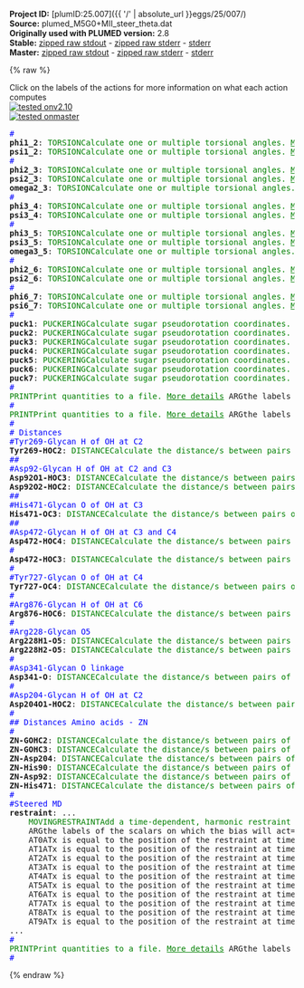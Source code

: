 **Project ID:** [plumID:25.007]({{ '/' | absolute_url }}eggs/25/007/)  
**Source:** plumed_M5G0+MII_steer_theta.dat  
**Originally used with PLUMED version:** 2.8  
**Stable:** [zipped raw stdout](plumed_M5G0+MII_steer_theta.dat.plumed.stdout.txt.zip) - [zipped raw stderr](plumed_M5G0+MII_steer_theta.dat.plumed.stderr.txt.zip) - [stderr](plumed_M5G0+MII_steer_theta.dat.plumed.stderr)  
**Master:** [zipped raw stdout](plumed_M5G0+MII_steer_theta.dat.plumed_master.stdout.txt.zip) - [zipped raw stderr](plumed_M5G0+MII_steer_theta.dat.plumed_master.stderr.txt.zip) - [stderr](plumed_M5G0+MII_steer_theta.dat.plumed_master.stderr)  

{% raw %}
<div class="plumedpreheader">
<div class="headerInfo" id="value_details_data/plumed_M5G0+MII_steer_theta.dat"> Click on the labels of the actions for more information on what each action computes </div>
<div class="containerBadge">
<div class="headerBadge"><a href="plumed_M5G0+MII_steer_theta.dat.plumed.stderr"><img src="https://img.shields.io/badge/v2.10-passing-green.svg" alt="tested onv2.10" /></a></div>
<div class="headerBadge"><a href="plumed_M5G0+MII_steer_theta.dat.plumed_master.stderr"><img src="https://img.shields.io/badge/master-passing-green.svg" alt="tested onmaster" /></a></div>
</div>
</div>
<pre class="plumedlisting">
<span style="color:blue" class="comment">#</span>
<b name="data/plumed_M5G0+MII_steer_theta.datphi1_2" onclick='showPath("data/plumed_M5G0+MII_steer_theta.dat","data/plumed_M5G0+MII_steer_theta.datphi1_2","data/plumed_M5G0+MII_steer_theta.datphi1_2","brown")'>phi1_2</b>: <span class="plumedtooltip" style="color:green">TORSION<span class="right">Calculate one or multiple torsional angles. <a href="https://www.plumed.org/doc-master/user-doc/html/TORSION" style="color:green">More details</a><i></i></span></span> <span class="plumedtooltip">ATOMS<span class="right">the four atoms involved in the torsional angle<i></i></span></span>=16217,16215,16214,16204
<span style="display:none;" id="data/plumed_M5G0+MII_steer_theta.datphi1_2">The TORSION action with label <b>phi1_2</b> calculates the following quantities:<table  align="center" frame="void" width="95%" cellpadding="5%"><tr><td width="5%"><b> Quantity </b>  </td><td><b> Description </b> </td></tr><tr><td width="5%">phi1_2.value</td><td>the TORSION involving these atoms</td></tr></table></span><b name="data/plumed_M5G0+MII_steer_theta.datpsi1_2" onclick='showPath("data/plumed_M5G0+MII_steer_theta.dat","data/plumed_M5G0+MII_steer_theta.datpsi1_2","data/plumed_M5G0+MII_steer_theta.datpsi1_2","brown")'>psi1_2</b>: <span class="plumedtooltip" style="color:green">TORSION<span class="right">Calculate one or multiple torsional angles. <a href="https://www.plumed.org/doc-master/user-doc/html/TORSION" style="color:green">More details</a><i></i></span></span> <span class="plumedtooltip">ATOMS<span class="right">the four atoms involved in the torsional angle<i></i></span></span>=16215,16214,16204,16200
<span style="color:blue" class="comment">#</span>
<span style="display:none;" id="data/plumed_M5G0+MII_steer_theta.datpsi1_2">The TORSION action with label <b>psi1_2</b> calculates the following quantities:<table  align="center" frame="void" width="95%" cellpadding="5%"><tr><td width="5%"><b> Quantity </b>  </td><td><b> Description </b> </td></tr><tr><td width="5%">psi1_2.value</td><td>the TORSION involving these atoms</td></tr></table></span><b name="data/plumed_M5G0+MII_steer_theta.datphi2_3" onclick='showPath("data/plumed_M5G0+MII_steer_theta.dat","data/plumed_M5G0+MII_steer_theta.datphi2_3","data/plumed_M5G0+MII_steer_theta.datphi2_3","brown")'>phi2_3</b>: <span class="plumedtooltip" style="color:green">TORSION<span class="right">Calculate one or multiple torsional angles. <a href="https://www.plumed.org/doc-master/user-doc/html/TORSION" style="color:green">More details</a><i></i></span></span> <span class="plumedtooltip">ATOMS<span class="right">the four atoms involved in the torsional angle<i></i></span></span>=16251,16235,16223,16220
<span style="display:none;" id="data/plumed_M5G0+MII_steer_theta.datphi2_3">The TORSION action with label <b>phi2_3</b> calculates the following quantities:<table  align="center" frame="void" width="95%" cellpadding="5%"><tr><td width="5%"><b> Quantity </b>  </td><td><b> Description </b> </td></tr><tr><td width="5%">phi2_3.value</td><td>the TORSION involving these atoms</td></tr></table></span><b name="data/plumed_M5G0+MII_steer_theta.datpsi2_3" onclick='showPath("data/plumed_M5G0+MII_steer_theta.dat","data/plumed_M5G0+MII_steer_theta.datpsi2_3","data/plumed_M5G0+MII_steer_theta.datpsi2_3","brown")'>psi2_3</b>: <span class="plumedtooltip" style="color:green">TORSION<span class="right">Calculate one or multiple torsional angles. <a href="https://www.plumed.org/doc-master/user-doc/html/TORSION" style="color:green">More details</a><i></i></span></span> <span class="plumedtooltip">ATOMS<span class="right">the four atoms involved in the torsional angle<i></i></span></span>=16235,16223,16220,16218
<span style="display:none;" id="data/plumed_M5G0+MII_steer_theta.datpsi2_3">The TORSION action with label <b>psi2_3</b> calculates the following quantities:<table  align="center" frame="void" width="95%" cellpadding="5%"><tr><td width="5%"><b> Quantity </b>  </td><td><b> Description </b> </td></tr><tr><td width="5%">psi2_3.value</td><td>the TORSION involving these atoms</td></tr></table></span><b name="data/plumed_M5G0+MII_steer_theta.datomega2_3" onclick='showPath("data/plumed_M5G0+MII_steer_theta.dat","data/plumed_M5G0+MII_steer_theta.datomega2_3","data/plumed_M5G0+MII_steer_theta.datomega2_3","brown")'>omega2_3</b>: <span class="plumedtooltip" style="color:green">TORSION<span class="right">Calculate one or multiple torsional angles. <a href="https://www.plumed.org/doc-master/user-doc/html/TORSION" style="color:green">More details</a><i></i></span></span> <span class="plumedtooltip">ATOMS<span class="right">the four atoms involved in the torsional angle<i></i></span></span>=16223,16220,16218,16224
<span style="color:blue" class="comment">#</span>
<span style="display:none;" id="data/plumed_M5G0+MII_steer_theta.datomega2_3">The TORSION action with label <b>omega2_3</b> calculates the following quantities:<table  align="center" frame="void" width="95%" cellpadding="5%"><tr><td width="5%"><b> Quantity </b>  </td><td><b> Description </b> </td></tr><tr><td width="5%">omega2_3.value</td><td>the TORSION involving these atoms</td></tr></table></span><b name="data/plumed_M5G0+MII_steer_theta.datphi3_4" onclick='showPath("data/plumed_M5G0+MII_steer_theta.dat","data/plumed_M5G0+MII_steer_theta.datphi3_4","data/plumed_M5G0+MII_steer_theta.datphi3_4","brown")'>phi3_4</b>: <span class="plumedtooltip" style="color:green">TORSION<span class="right">Calculate one or multiple torsional angles. <a href="https://www.plumed.org/doc-master/user-doc/html/TORSION" style="color:green">More details</a><i></i></span></span> <span class="plumedtooltip">ATOMS<span class="right">the four atoms involved in the torsional angle<i></i></span></span>=16270,16255,16254,16241
<span style="display:none;" id="data/plumed_M5G0+MII_steer_theta.datphi3_4">The TORSION action with label <b>phi3_4</b> calculates the following quantities:<table  align="center" frame="void" width="95%" cellpadding="5%"><tr><td width="5%"><b> Quantity </b>  </td><td><b> Description </b> </td></tr><tr><td width="5%">phi3_4.value</td><td>the TORSION involving these atoms</td></tr></table></span><b name="data/plumed_M5G0+MII_steer_theta.datpsi3_4" onclick='showPath("data/plumed_M5G0+MII_steer_theta.dat","data/plumed_M5G0+MII_steer_theta.datpsi3_4","data/plumed_M5G0+MII_steer_theta.datpsi3_4","brown")'>psi3_4</b>: <span class="plumedtooltip" style="color:green">TORSION<span class="right">Calculate one or multiple torsional angles. <a href="https://www.plumed.org/doc-master/user-doc/html/TORSION" style="color:green">More details</a><i></i></span></span> <span class="plumedtooltip">ATOMS<span class="right">the four atoms involved in the torsional angle<i></i></span></span>=16255,16254,16241,16237
<span style="color:blue" class="comment">#</span>
<span style="display:none;" id="data/plumed_M5G0+MII_steer_theta.datpsi3_4">The TORSION action with label <b>psi3_4</b> calculates the following quantities:<table  align="center" frame="void" width="95%" cellpadding="5%"><tr><td width="5%"><b> Quantity </b>  </td><td><b> Description </b> </td></tr><tr><td width="5%">psi3_4.value</td><td>the TORSION involving these atoms</td></tr></table></span><b name="data/plumed_M5G0+MII_steer_theta.datphi3_5" onclick='showPath("data/plumed_M5G0+MII_steer_theta.dat","data/plumed_M5G0+MII_steer_theta.datphi3_5","data/plumed_M5G0+MII_steer_theta.datphi3_5","brown")'>phi3_5</b>: <span class="plumedtooltip" style="color:green">TORSION<span class="right">Calculate one or multiple torsional angles. <a href="https://www.plumed.org/doc-master/user-doc/html/TORSION" style="color:green">More details</a><i></i></span></span> <span class="plumedtooltip">ATOMS<span class="right">the four atoms involved in the torsional angle<i></i></span></span>=16292,16277,16250,16247
<span style="display:none;" id="data/plumed_M5G0+MII_steer_theta.datphi3_5">The TORSION action with label <b>phi3_5</b> calculates the following quantities:<table  align="center" frame="void" width="95%" cellpadding="5%"><tr><td width="5%"><b> Quantity </b>  </td><td><b> Description </b> </td></tr><tr><td width="5%">phi3_5.value</td><td>the TORSION involving these atoms</td></tr></table></span><b name="data/plumed_M5G0+MII_steer_theta.datpsi3_5" onclick='showPath("data/plumed_M5G0+MII_steer_theta.dat","data/plumed_M5G0+MII_steer_theta.datpsi3_5","data/plumed_M5G0+MII_steer_theta.datpsi3_5","brown")'>psi3_5</b>: <span class="plumedtooltip" style="color:green">TORSION<span class="right">Calculate one or multiple torsional angles. <a href="https://www.plumed.org/doc-master/user-doc/html/TORSION" style="color:green">More details</a><i></i></span></span> <span class="plumedtooltip">ATOMS<span class="right">the four atoms involved in the torsional angle<i></i></span></span>=16277,16250,16247,16245
<span style="display:none;" id="data/plumed_M5G0+MII_steer_theta.datpsi3_5">The TORSION action with label <b>psi3_5</b> calculates the following quantities:<table  align="center" frame="void" width="95%" cellpadding="5%"><tr><td width="5%"><b> Quantity </b>  </td><td><b> Description </b> </td></tr><tr><td width="5%">psi3_5.value</td><td>the TORSION involving these atoms</td></tr></table></span><b name="data/plumed_M5G0+MII_steer_theta.datomega3_5" onclick='showPath("data/plumed_M5G0+MII_steer_theta.dat","data/plumed_M5G0+MII_steer_theta.datomega3_5","data/plumed_M5G0+MII_steer_theta.datomega3_5","brown")'>omega3_5</b>: <span class="plumedtooltip" style="color:green">TORSION<span class="right">Calculate one or multiple torsional angles. <a href="https://www.plumed.org/doc-master/user-doc/html/TORSION" style="color:green">More details</a><i></i></span></span> <span class="plumedtooltip">ATOMS<span class="right">the four atoms involved in the torsional angle<i></i></span></span>=16250,16247,16245,16243
<span style="color:blue" class="comment">#</span>
<span style="display:none;" id="data/plumed_M5G0+MII_steer_theta.datomega3_5">The TORSION action with label <b>omega3_5</b> calculates the following quantities:<table  align="center" frame="void" width="95%" cellpadding="5%"><tr><td width="5%"><b> Quantity </b>  </td><td><b> Description </b> </td></tr><tr><td width="5%">omega3_5.value</td><td>the TORSION involving these atoms</td></tr></table></span><b name="data/plumed_M5G0+MII_steer_theta.datphi2_6" onclick='showPath("data/plumed_M5G0+MII_steer_theta.dat","data/plumed_M5G0+MII_steer_theta.datphi2_6","data/plumed_M5G0+MII_steer_theta.datphi2_6","brown")'>phi2_6</b>: <span class="plumedtooltip" style="color:green">TORSION<span class="right">Calculate one or multiple torsional angles. <a href="https://www.plumed.org/doc-master/user-doc/html/TORSION" style="color:green">More details</a><i></i></span></span> <span class="plumedtooltip">ATOMS<span class="right">the four atoms involved in the torsional angle<i></i></span></span>=16314,16299,16234,16228
<span style="display:none;" id="data/plumed_M5G0+MII_steer_theta.datphi2_6">The TORSION action with label <b>phi2_6</b> calculates the following quantities:<table  align="center" frame="void" width="95%" cellpadding="5%"><tr><td width="5%"><b> Quantity </b>  </td><td><b> Description </b> </td></tr><tr><td width="5%">phi2_6.value</td><td>the TORSION involving these atoms</td></tr></table></span><b name="data/plumed_M5G0+MII_steer_theta.datpsi2_6" onclick='showPath("data/plumed_M5G0+MII_steer_theta.dat","data/plumed_M5G0+MII_steer_theta.datpsi2_6","data/plumed_M5G0+MII_steer_theta.datpsi2_6","brown")'>psi2_6</b>: <span class="plumedtooltip" style="color:green">TORSION<span class="right">Calculate one or multiple torsional angles. <a href="https://www.plumed.org/doc-master/user-doc/html/TORSION" style="color:green">More details</a><i></i></span></span> <span class="plumedtooltip">ATOMS<span class="right">the four atoms involved in the torsional angle<i></i></span></span>=16299,16234,16228,16230
<span style="color:blue" class="comment">#</span>
<span style="display:none;" id="data/plumed_M5G0+MII_steer_theta.datpsi2_6">The TORSION action with label <b>psi2_6</b> calculates the following quantities:<table  align="center" frame="void" width="95%" cellpadding="5%"><tr><td width="5%"><b> Quantity </b>  </td><td><b> Description </b> </td></tr><tr><td width="5%">psi2_6.value</td><td>the TORSION involving these atoms</td></tr></table></span><b name="data/plumed_M5G0+MII_steer_theta.datphi6_7" onclick='showPath("data/plumed_M5G0+MII_steer_theta.dat","data/plumed_M5G0+MII_steer_theta.datphi6_7","data/plumed_M5G0+MII_steer_theta.datphi6_7","brown")'>phi6_7</b>: <span class="plumedtooltip" style="color:green">TORSION<span class="right">Calculate one or multiple torsional angles. <a href="https://www.plumed.org/doc-master/user-doc/html/TORSION" style="color:green">More details</a><i></i></span></span> <span class="plumedtooltip">ATOMS<span class="right">the four atoms involved in the torsional angle<i></i></span></span>=16322,16320,16319,16301
<span style="display:none;" id="data/plumed_M5G0+MII_steer_theta.datphi6_7">The TORSION action with label <b>phi6_7</b> calculates the following quantities:<table  align="center" frame="void" width="95%" cellpadding="5%"><tr><td width="5%"><b> Quantity </b>  </td><td><b> Description </b> </td></tr><tr><td width="5%">phi6_7.value</td><td>the TORSION involving these atoms</td></tr></table></span><b name="data/plumed_M5G0+MII_steer_theta.datpsi6_7" onclick='showPath("data/plumed_M5G0+MII_steer_theta.dat","data/plumed_M5G0+MII_steer_theta.datpsi6_7","data/plumed_M5G0+MII_steer_theta.datpsi6_7","brown")'>psi6_7</b>: <span class="plumedtooltip" style="color:green">TORSION<span class="right">Calculate one or multiple torsional angles. <a href="https://www.plumed.org/doc-master/user-doc/html/TORSION" style="color:green">More details</a><i></i></span></span> <span class="plumedtooltip">ATOMS<span class="right">the four atoms involved in the torsional angle<i></i></span></span>=16320,16319,16301,16299
<span style="color:blue" class="comment">#</span>
<span style="display:none;" id="data/plumed_M5G0+MII_steer_theta.datpsi6_7">The TORSION action with label <b>psi6_7</b> calculates the following quantities:<table  align="center" frame="void" width="95%" cellpadding="5%"><tr><td width="5%"><b> Quantity </b>  </td><td><b> Description </b> </td></tr><tr><td width="5%">psi6_7.value</td><td>the TORSION involving these atoms</td></tr></table></span><b name="data/plumed_M5G0+MII_steer_theta.datpuck1" onclick='showPath("data/plumed_M5G0+MII_steer_theta.dat","data/plumed_M5G0+MII_steer_theta.datpuck1","data/plumed_M5G0+MII_steer_theta.datpuck1","brown")'>puck1</b>: <span class="plumedtooltip" style="color:green">PUCKERING<span class="right">Calculate sugar pseudorotation coordinates. <a href="https://www.plumed.org/doc-master/user-doc/html/PUCKERING" style="color:green">More details</a><i></i></span></span> <span class="plumedtooltip">ATOMS<span class="right">the five or six atoms of the sugar ring in the proper order<i></i></span></span>=16213,16188,16190,16200,16204,16206
<span style="display:none;" id="data/plumed_M5G0+MII_steer_theta.datpuck1">The PUCKERING action with label <b>puck1</b> calculates the following quantities:<table  align="center" frame="void" width="95%" cellpadding="5%"><tr><td width="5%"><b> Quantity </b>  </td><td><b> Description </b> </td></tr><tr><td width="5%">puck1.phs</td><td>Pseudorotation phase (5 membered rings)</td></tr><tr><td width="5%">puck1.amp</td><td>Pseudorotation amplitude (5 membered rings)</td></tr><tr><td width="5%">puck1.Zx</td><td>Pseudorotation x Cartesian component (5 membered rings)</td></tr><tr><td width="5%">puck1.Zy</td><td>Pseudorotation y Cartesian component (5 membered rings)</td></tr><tr><td width="5%">puck1.phi</td><td>Pseudorotation phase (6 membered rings)</td></tr><tr><td width="5%">puck1.theta</td><td>Theta angle (6 membered rings)</td></tr><tr><td width="5%">puck1.amplitude</td><td>Pseudorotation amplitude (6 membered rings)</td></tr><tr><td width="5%">puck1.qx</td><td>Cartesian component x (6 membered rings)</td></tr><tr><td width="5%">puck1.qy</td><td>Cartesian component y (6 membered rings)</td></tr><tr><td width="5%">puck1.qz</td><td>Cartesian component z (6 membered rings)</td></tr></table></span><b name="data/plumed_M5G0+MII_steer_theta.datpuck2" onclick='showPath("data/plumed_M5G0+MII_steer_theta.dat","data/plumed_M5G0+MII_steer_theta.datpuck2","data/plumed_M5G0+MII_steer_theta.datpuck2","brown")'>puck2</b>: <span class="plumedtooltip" style="color:green">PUCKERING<span class="right">Calculate sugar pseudorotation coordinates. <a href="https://www.plumed.org/doc-master/user-doc/html/PUCKERING" style="color:green">More details</a><i></i></span></span> <span class="plumedtooltip">ATOMS<span class="right">the five or six atoms of the sugar ring in the proper order<i></i></span></span>=16217,16215,16230,16228,16224,16218
<span style="display:none;" id="data/plumed_M5G0+MII_steer_theta.datpuck2">The PUCKERING action with label <b>puck2</b> calculates the following quantities:<table  align="center" frame="void" width="95%" cellpadding="5%"><tr><td width="5%"><b> Quantity </b>  </td><td><b> Description </b> </td></tr><tr><td width="5%">puck2.phs</td><td>Pseudorotation phase (5 membered rings)</td></tr><tr><td width="5%">puck2.amp</td><td>Pseudorotation amplitude (5 membered rings)</td></tr><tr><td width="5%">puck2.Zx</td><td>Pseudorotation x Cartesian component (5 membered rings)</td></tr><tr><td width="5%">puck2.Zy</td><td>Pseudorotation y Cartesian component (5 membered rings)</td></tr><tr><td width="5%">puck2.phi</td><td>Pseudorotation phase (6 membered rings)</td></tr><tr><td width="5%">puck2.theta</td><td>Theta angle (6 membered rings)</td></tr><tr><td width="5%">puck2.amplitude</td><td>Pseudorotation amplitude (6 membered rings)</td></tr><tr><td width="5%">puck2.qx</td><td>Cartesian component x (6 membered rings)</td></tr><tr><td width="5%">puck2.qy</td><td>Cartesian component y (6 membered rings)</td></tr><tr><td width="5%">puck2.qz</td><td>Cartesian component z (6 membered rings)</td></tr></table></span><b name="data/plumed_M5G0+MII_steer_theta.datpuck3" onclick='showPath("data/plumed_M5G0+MII_steer_theta.dat","data/plumed_M5G0+MII_steer_theta.datpuck3","data/plumed_M5G0+MII_steer_theta.datpuck3","brown")'>puck3</b>: <span class="plumedtooltip" style="color:green">PUCKERING<span class="right">Calculate sugar pseudorotation coordinates. <a href="https://www.plumed.org/doc-master/user-doc/html/PUCKERING" style="color:green">More details</a><i></i></span></span> <span class="plumedtooltip">ATOMS<span class="right">the five or six atoms of the sugar ring in the proper order<i></i></span></span>=16251,16235,16237,16241,16243,16245
<span style="display:none;" id="data/plumed_M5G0+MII_steer_theta.datpuck3">The PUCKERING action with label <b>puck3</b> calculates the following quantities:<table  align="center" frame="void" width="95%" cellpadding="5%"><tr><td width="5%"><b> Quantity </b>  </td><td><b> Description </b> </td></tr><tr><td width="5%">puck3.phs</td><td>Pseudorotation phase (5 membered rings)</td></tr><tr><td width="5%">puck3.amp</td><td>Pseudorotation amplitude (5 membered rings)</td></tr><tr><td width="5%">puck3.Zx</td><td>Pseudorotation x Cartesian component (5 membered rings)</td></tr><tr><td width="5%">puck3.Zy</td><td>Pseudorotation y Cartesian component (5 membered rings)</td></tr><tr><td width="5%">puck3.phi</td><td>Pseudorotation phase (6 membered rings)</td></tr><tr><td width="5%">puck3.theta</td><td>Theta angle (6 membered rings)</td></tr><tr><td width="5%">puck3.amplitude</td><td>Pseudorotation amplitude (6 membered rings)</td></tr><tr><td width="5%">puck3.qx</td><td>Cartesian component x (6 membered rings)</td></tr><tr><td width="5%">puck3.qy</td><td>Cartesian component y (6 membered rings)</td></tr><tr><td width="5%">puck3.qz</td><td>Cartesian component z (6 membered rings)</td></tr></table></span><b name="data/plumed_M5G0+MII_steer_theta.datpuck4" onclick='showPath("data/plumed_M5G0+MII_steer_theta.dat","data/plumed_M5G0+MII_steer_theta.datpuck4","data/plumed_M5G0+MII_steer_theta.datpuck4","brown")'>puck4</b>: <span class="plumedtooltip" style="color:green">PUCKERING<span class="right">Calculate sugar pseudorotation coordinates. <a href="https://www.plumed.org/doc-master/user-doc/html/PUCKERING" style="color:green">More details</a><i></i></span></span> <span class="plumedtooltip">ATOMS<span class="right">the five or six atoms of the sugar ring in the proper order<i></i></span></span>=16270,16255,16257,16259,16261,16263
<span style="display:none;" id="data/plumed_M5G0+MII_steer_theta.datpuck4">The PUCKERING action with label <b>puck4</b> calculates the following quantities:<table  align="center" frame="void" width="95%" cellpadding="5%"><tr><td width="5%"><b> Quantity </b>  </td><td><b> Description </b> </td></tr><tr><td width="5%">puck4.phs</td><td>Pseudorotation phase (5 membered rings)</td></tr><tr><td width="5%">puck4.amp</td><td>Pseudorotation amplitude (5 membered rings)</td></tr><tr><td width="5%">puck4.Zx</td><td>Pseudorotation x Cartesian component (5 membered rings)</td></tr><tr><td width="5%">puck4.Zy</td><td>Pseudorotation y Cartesian component (5 membered rings)</td></tr><tr><td width="5%">puck4.phi</td><td>Pseudorotation phase (6 membered rings)</td></tr><tr><td width="5%">puck4.theta</td><td>Theta angle (6 membered rings)</td></tr><tr><td width="5%">puck4.amplitude</td><td>Pseudorotation amplitude (6 membered rings)</td></tr><tr><td width="5%">puck4.qx</td><td>Cartesian component x (6 membered rings)</td></tr><tr><td width="5%">puck4.qy</td><td>Cartesian component y (6 membered rings)</td></tr><tr><td width="5%">puck4.qz</td><td>Cartesian component z (6 membered rings)</td></tr></table></span><b name="data/plumed_M5G0+MII_steer_theta.datpuck5" onclick='showPath("data/plumed_M5G0+MII_steer_theta.dat","data/plumed_M5G0+MII_steer_theta.datpuck5","data/plumed_M5G0+MII_steer_theta.datpuck5","brown")'>puck5</b>: <span class="plumedtooltip" style="color:green">PUCKERING<span class="right">Calculate sugar pseudorotation coordinates. <a href="https://www.plumed.org/doc-master/user-doc/html/PUCKERING" style="color:green">More details</a><i></i></span></span> <span class="plumedtooltip">ATOMS<span class="right">the five or six atoms of the sugar ring in the proper order<i></i></span></span>=16292,16277,16279,16281,16283,16285
<span style="display:none;" id="data/plumed_M5G0+MII_steer_theta.datpuck5">The PUCKERING action with label <b>puck5</b> calculates the following quantities:<table  align="center" frame="void" width="95%" cellpadding="5%"><tr><td width="5%"><b> Quantity </b>  </td><td><b> Description </b> </td></tr><tr><td width="5%">puck5.phs</td><td>Pseudorotation phase (5 membered rings)</td></tr><tr><td width="5%">puck5.amp</td><td>Pseudorotation amplitude (5 membered rings)</td></tr><tr><td width="5%">puck5.Zx</td><td>Pseudorotation x Cartesian component (5 membered rings)</td></tr><tr><td width="5%">puck5.Zy</td><td>Pseudorotation y Cartesian component (5 membered rings)</td></tr><tr><td width="5%">puck5.phi</td><td>Pseudorotation phase (6 membered rings)</td></tr><tr><td width="5%">puck5.theta</td><td>Theta angle (6 membered rings)</td></tr><tr><td width="5%">puck5.amplitude</td><td>Pseudorotation amplitude (6 membered rings)</td></tr><tr><td width="5%">puck5.qx</td><td>Cartesian component x (6 membered rings)</td></tr><tr><td width="5%">puck5.qy</td><td>Cartesian component y (6 membered rings)</td></tr><tr><td width="5%">puck5.qz</td><td>Cartesian component z (6 membered rings)</td></tr></table></span><b name="data/plumed_M5G0+MII_steer_theta.datpuck6" onclick='showPath("data/plumed_M5G0+MII_steer_theta.dat","data/plumed_M5G0+MII_steer_theta.datpuck6","data/plumed_M5G0+MII_steer_theta.datpuck6","brown")'>puck6</b>: <span class="plumedtooltip" style="color:green">PUCKERING<span class="right">Calculate sugar pseudorotation coordinates. <a href="https://www.plumed.org/doc-master/user-doc/html/PUCKERING" style="color:green">More details</a><i></i></span></span> <span class="plumedtooltip">ATOMS<span class="right">the five or six atoms of the sugar ring in the proper order<i></i></span></span>=16314,16299,16301,16303,16305,16307
<span style="display:none;" id="data/plumed_M5G0+MII_steer_theta.datpuck6">The PUCKERING action with label <b>puck6</b> calculates the following quantities:<table  align="center" frame="void" width="95%" cellpadding="5%"><tr><td width="5%"><b> Quantity </b>  </td><td><b> Description </b> </td></tr><tr><td width="5%">puck6.phs</td><td>Pseudorotation phase (5 membered rings)</td></tr><tr><td width="5%">puck6.amp</td><td>Pseudorotation amplitude (5 membered rings)</td></tr><tr><td width="5%">puck6.Zx</td><td>Pseudorotation x Cartesian component (5 membered rings)</td></tr><tr><td width="5%">puck6.Zy</td><td>Pseudorotation y Cartesian component (5 membered rings)</td></tr><tr><td width="5%">puck6.phi</td><td>Pseudorotation phase (6 membered rings)</td></tr><tr><td width="5%">puck6.theta</td><td>Theta angle (6 membered rings)</td></tr><tr><td width="5%">puck6.amplitude</td><td>Pseudorotation amplitude (6 membered rings)</td></tr><tr><td width="5%">puck6.qx</td><td>Cartesian component x (6 membered rings)</td></tr><tr><td width="5%">puck6.qy</td><td>Cartesian component y (6 membered rings)</td></tr><tr><td width="5%">puck6.qz</td><td>Cartesian component z (6 membered rings)</td></tr></table></span><b name="data/plumed_M5G0+MII_steer_theta.datpuck7" onclick='showPath("data/plumed_M5G0+MII_steer_theta.dat","data/plumed_M5G0+MII_steer_theta.datpuck7","data/plumed_M5G0+MII_steer_theta.datpuck7","brown")'>puck7</b>: <span class="plumedtooltip" style="color:green">PUCKERING<span class="right">Calculate sugar pseudorotation coordinates. <a href="https://www.plumed.org/doc-master/user-doc/html/PUCKERING" style="color:green">More details</a><i></i></span></span> <span class="plumedtooltip">ATOMS<span class="right">the five or six atoms of the sugar ring in the proper order<i></i></span></span>=16322,16320,16338,16334,16330,16323
<span style="color:blue" class="comment">#</span>
<span style="display:none;" id="data/plumed_M5G0+MII_steer_theta.datpuck7">The PUCKERING action with label <b>puck7</b> calculates the following quantities:<table  align="center" frame="void" width="95%" cellpadding="5%"><tr><td width="5%"><b> Quantity </b>  </td><td><b> Description </b> </td></tr><tr><td width="5%">puck7.phs</td><td>Pseudorotation phase (5 membered rings)</td></tr><tr><td width="5%">puck7.amp</td><td>Pseudorotation amplitude (5 membered rings)</td></tr><tr><td width="5%">puck7.Zx</td><td>Pseudorotation x Cartesian component (5 membered rings)</td></tr><tr><td width="5%">puck7.Zy</td><td>Pseudorotation y Cartesian component (5 membered rings)</td></tr><tr><td width="5%">puck7.phi</td><td>Pseudorotation phase (6 membered rings)</td></tr><tr><td width="5%">puck7.theta</td><td>Theta angle (6 membered rings)</td></tr><tr><td width="5%">puck7.amplitude</td><td>Pseudorotation amplitude (6 membered rings)</td></tr><tr><td width="5%">puck7.qx</td><td>Cartesian component x (6 membered rings)</td></tr><tr><td width="5%">puck7.qy</td><td>Cartesian component y (6 membered rings)</td></tr><tr><td width="5%">puck7.qz</td><td>Cartesian component z (6 membered rings)</td></tr></table></span><span class="plumedtooltip" style="color:green">PRINT<span class="right">Print quantities to a file. <a href="https://www.plumed.org/doc-master/user-doc/html/PRINT" style="color:green">More details</a><i></i></span></span> <span class="plumedtooltip">ARG<span class="right">the labels of the values that you would like to print to the file<i></i></span></span>=<b name="data/plumed_M5G0+MII_steer_theta.datphi1_2">phi1_2</b>,<b name="data/plumed_M5G0+MII_steer_theta.datpsi1_2">psi1_2</b>,<b name="data/plumed_M5G0+MII_steer_theta.datphi2_3">phi2_3</b>,<b name="data/plumed_M5G0+MII_steer_theta.datpsi2_3">psi2_3</b>,<b name="data/plumed_M5G0+MII_steer_theta.datomega2_3">omega2_3</b>,<b name="data/plumed_M5G0+MII_steer_theta.datphi3_4">phi3_4</b>,<b name="data/plumed_M5G0+MII_steer_theta.datpsi3_4">psi3_4</b>,<b name="data/plumed_M5G0+MII_steer_theta.datphi3_5">phi3_5</b>,<b name="data/plumed_M5G0+MII_steer_theta.datpsi3_5">psi3_5</b>,<b name="data/plumed_M5G0+MII_steer_theta.datomega3_5">omega3_5</b>,<b name="data/plumed_M5G0+MII_steer_theta.datphi2_6">phi2_6</b>,<b name="data/plumed_M5G0+MII_steer_theta.datpsi2_6">psi2_6</b>,<b name="data/plumed_M5G0+MII_steer_theta.datphi6_7">phi6_7</b>,<b name="data/plumed_M5G0+MII_steer_theta.datpsi6_7">psi6_7</b> <span class="plumedtooltip">STRIDE<span class="right"> the frequency with which the quantities of interest should be output<i></i></span></span>=5000 <span class="plumedtooltip">FILE<span class="right">the name of the file on which to output these quantities<i></i></span></span>=COLVAR
<span style="color:blue" class="comment">#</span>
<span style="display:none;" id="data/plumed_M5G0+MII_steer_theta.dat">The PRINT action with label <b></b> calculates something</span><span class="plumedtooltip" style="color:green">PRINT<span class="right">Print quantities to a file. <a href="https://www.plumed.org/doc-master/user-doc/html/PRINT" style="color:green">More details</a><i></i></span></span> <span class="plumedtooltip">ARG<span class="right">the labels of the values that you would like to print to the file<i></i></span></span>=<b name="data/plumed_M5G0+MII_steer_theta.datpuck1">puck1.theta</b>,<b name="data/plumed_M5G0+MII_steer_theta.datpuck2">puck2.theta</b>,<b name="data/plumed_M5G0+MII_steer_theta.datpuck3">puck3.theta</b>,<b name="data/plumed_M5G0+MII_steer_theta.datpuck4">puck4.theta</b>,<b name="data/plumed_M5G0+MII_steer_theta.datpuck5">puck5.theta</b>,<b name="data/plumed_M5G0+MII_steer_theta.datpuck6">puck6.theta</b>,<b name="data/plumed_M5G0+MII_steer_theta.datpuck7">puck7.theta</b>,<b name="data/plumed_M5G0+MII_steer_theta.datpuck1">puck1.phi</b>,<b name="data/plumed_M5G0+MII_steer_theta.datpuck2">puck2.phi</b>,<b name="data/plumed_M5G0+MII_steer_theta.datpuck3">puck3.phi</b>,<b name="data/plumed_M5G0+MII_steer_theta.datpuck4">puck4.phi</b>,<b name="data/plumed_M5G0+MII_steer_theta.datpuck5">puck5.phi</b>,<b name="data/plumed_M5G0+MII_steer_theta.datpuck6">puck6.phi</b>,<b name="data/plumed_M5G0+MII_steer_theta.datpuck7">puck7.phi</b> <span class="plumedtooltip">STRIDE<span class="right"> the frequency with which the quantities of interest should be output<i></i></span></span>=5000 <span class="plumedtooltip">FILE<span class="right">the name of the file on which to output these quantities<i></i></span></span>=COLVAR_theta
<span style="color:blue" class="comment">#</span>
<span style="color:blue" class="comment"># Distances</span>
<span style="color:blue" class="comment">#Tyr269-Glycan H of OH at C2</span>
<b name="data/plumed_M5G0+MII_steer_theta.datTyr269-HOC2" onclick='showPath("data/plumed_M5G0+MII_steer_theta.dat","data/plumed_M5G0+MII_steer_theta.datTyr269-HOC2","data/plumed_M5G0+MII_steer_theta.datTyr269-HOC2","brown")'>Tyr269-HOC2</b>: <span class="plumedtooltip" style="color:green">DISTANCE<span class="right">Calculate the distance/s between pairs of atoms. <a href="https://www.plumed.org/doc-master/user-doc/html/DISTANCE" style="color:green">More details</a><i></i></span></span> <span class="plumedtooltip">ATOMS<span class="right">the pair of atom that we are calculating the distance between<i></i></span></span>=3939,16297
<span style="color:blue" class="comment">##</span>
<span style="color:blue" class="comment">#Asp92-Glycan H of OH at C2 and C3</span>
<span style="display:none;" id="data/plumed_M5G0+MII_steer_theta.datTyr269-HOC2">The DISTANCE action with label <b>Tyr269-HOC2</b> calculates the following quantities:<table  align="center" frame="void" width="95%" cellpadding="5%"><tr><td width="5%"><b> Quantity </b>  </td><td><b> Description </b> </td></tr><tr><td width="5%">Tyr269-HOC2.value</td><td>the DISTANCE between this pair of atoms</td></tr></table></span><b name="data/plumed_M5G0+MII_steer_theta.datAsp92O1-HOC3" onclick='showPath("data/plumed_M5G0+MII_steer_theta.dat","data/plumed_M5G0+MII_steer_theta.datAsp92O1-HOC3","data/plumed_M5G0+MII_steer_theta.datAsp92O1-HOC3","brown")'>Asp92O1-HOC3</b>: <span class="plumedtooltip" style="color:green">DISTANCE<span class="right">Calculate the distance/s between pairs of atoms. <a href="https://www.plumed.org/doc-master/user-doc/html/DISTANCE" style="color:green">More details</a><i></i></span></span> <span class="plumedtooltip">ATOMS<span class="right">the pair of atom that we are calculating the distance between<i></i></span></span>=1006,16296
<span style="display:none;" id="data/plumed_M5G0+MII_steer_theta.datAsp92O1-HOC3">The DISTANCE action with label <b>Asp92O1-HOC3</b> calculates the following quantities:<table  align="center" frame="void" width="95%" cellpadding="5%"><tr><td width="5%"><b> Quantity </b>  </td><td><b> Description </b> </td></tr><tr><td width="5%">Asp92O1-HOC3.value</td><td>the DISTANCE between this pair of atoms</td></tr></table></span><b name="data/plumed_M5G0+MII_steer_theta.datAsp92O2-HOC2" onclick='showPath("data/plumed_M5G0+MII_steer_theta.dat","data/plumed_M5G0+MII_steer_theta.datAsp92O2-HOC2","data/plumed_M5G0+MII_steer_theta.datAsp92O2-HOC2","brown")'>Asp92O2-HOC2</b>: <span class="plumedtooltip" style="color:green">DISTANCE<span class="right">Calculate the distance/s between pairs of atoms. <a href="https://www.plumed.org/doc-master/user-doc/html/DISTANCE" style="color:green">More details</a><i></i></span></span> <span class="plumedtooltip">ATOMS<span class="right">the pair of atom that we are calculating the distance between<i></i></span></span>=1007,16298
<span style="color:blue" class="comment">##</span>
<span style="color:blue" class="comment">#His471-Glycan O of OH at C3</span>
<span style="display:none;" id="data/plumed_M5G0+MII_steer_theta.datAsp92O2-HOC2">The DISTANCE action with label <b>Asp92O2-HOC2</b> calculates the following quantities:<table  align="center" frame="void" width="95%" cellpadding="5%"><tr><td width="5%"><b> Quantity </b>  </td><td><b> Description </b> </td></tr><tr><td width="5%">Asp92O2-HOC2.value</td><td>the DISTANCE between this pair of atoms</td></tr></table></span><b name="data/plumed_M5G0+MII_steer_theta.datHis471-OC3" onclick='showPath("data/plumed_M5G0+MII_steer_theta.dat","data/plumed_M5G0+MII_steer_theta.datHis471-OC3","data/plumed_M5G0+MII_steer_theta.datHis471-OC3","brown")'>His471-OC3</b>: <span class="plumedtooltip" style="color:green">DISTANCE<span class="right">Calculate the distance/s between pairs of atoms. <a href="https://www.plumed.org/doc-master/user-doc/html/DISTANCE" style="color:green">More details</a><i></i></span></span> <span class="plumedtooltip">ATOMS<span class="right">the pair of atom that we are calculating the distance between<i></i></span></span>=7215,16295
<span style="color:blue" class="comment">##</span>
<span style="color:blue" class="comment">#Asp472-Glycan H of OH at C3 and C4</span>
<span style="display:none;" id="data/plumed_M5G0+MII_steer_theta.datHis471-OC3">The DISTANCE action with label <b>His471-OC3</b> calculates the following quantities:<table  align="center" frame="void" width="95%" cellpadding="5%"><tr><td width="5%"><b> Quantity </b>  </td><td><b> Description </b> </td></tr><tr><td width="5%">His471-OC3.value</td><td>the DISTANCE between this pair of atoms</td></tr></table></span><b name="data/plumed_M5G0+MII_steer_theta.datAsp472-HOC4" onclick='showPath("data/plumed_M5G0+MII_steer_theta.dat","data/plumed_M5G0+MII_steer_theta.datAsp472-HOC4","data/plumed_M5G0+MII_steer_theta.datAsp472-HOC4","brown")'>Asp472-HOC4</b>: <span class="plumedtooltip" style="color:green">DISTANCE<span class="right">Calculate the distance/s between pairs of atoms. <a href="https://www.plumed.org/doc-master/user-doc/html/DISTANCE" style="color:green">More details</a><i></i></span></span> <span class="plumedtooltip">ATOMS<span class="right">the pair of atom that we are calculating the distance between<i></i></span></span>=7228,16294
<span style="color:blue" class="comment">#</span>
<span style="display:none;" id="data/plumed_M5G0+MII_steer_theta.datAsp472-HOC4">The DISTANCE action with label <b>Asp472-HOC4</b> calculates the following quantities:<table  align="center" frame="void" width="95%" cellpadding="5%"><tr><td width="5%"><b> Quantity </b>  </td><td><b> Description </b> </td></tr><tr><td width="5%">Asp472-HOC4.value</td><td>the DISTANCE between this pair of atoms</td></tr></table></span><b name="data/plumed_M5G0+MII_steer_theta.datAsp472-HOC3" onclick='showPath("data/plumed_M5G0+MII_steer_theta.dat","data/plumed_M5G0+MII_steer_theta.datAsp472-HOC3","data/plumed_M5G0+MII_steer_theta.datAsp472-HOC3","brown")'>Asp472-HOC3</b>: <span class="plumedtooltip" style="color:green">DISTANCE<span class="right">Calculate the distance/s between pairs of atoms. <a href="https://www.plumed.org/doc-master/user-doc/html/DISTANCE" style="color:green">More details</a><i></i></span></span> <span class="plumedtooltip">ATOMS<span class="right">the pair of atom that we are calculating the distance between<i></i></span></span>=7229,16296
<span style="color:blue" class="comment">#</span>
<span style="color:blue" class="comment">#Tyr727-Glycan O of OH at C4</span>
<span style="display:none;" id="data/plumed_M5G0+MII_steer_theta.datAsp472-HOC3">The DISTANCE action with label <b>Asp472-HOC3</b> calculates the following quantities:<table  align="center" frame="void" width="95%" cellpadding="5%"><tr><td width="5%"><b> Quantity </b>  </td><td><b> Description </b> </td></tr><tr><td width="5%">Asp472-HOC3.value</td><td>the DISTANCE between this pair of atoms</td></tr></table></span><b name="data/plumed_M5G0+MII_steer_theta.datTyr727-OC4" onclick='showPath("data/plumed_M5G0+MII_steer_theta.dat","data/plumed_M5G0+MII_steer_theta.datTyr727-OC4","data/plumed_M5G0+MII_steer_theta.datTyr727-OC4","brown")'>Tyr727-OC4</b>: <span class="plumedtooltip" style="color:green">DISTANCE<span class="right">Calculate the distance/s between pairs of atoms. <a href="https://www.plumed.org/doc-master/user-doc/html/DISTANCE" style="color:green">More details</a><i></i></span></span> <span class="plumedtooltip">ATOMS<span class="right">the pair of atom that we are calculating the distance between<i></i></span></span>=11250,16293
<span style="color:blue" class="comment">#</span>
<span style="color:blue" class="comment">#Arg876-Glycan H of OH at C6</span>
<span style="display:none;" id="data/plumed_M5G0+MII_steer_theta.datTyr727-OC4">The DISTANCE action with label <b>Tyr727-OC4</b> calculates the following quantities:<table  align="center" frame="void" width="95%" cellpadding="5%"><tr><td width="5%"><b> Quantity </b>  </td><td><b> Description </b> </td></tr><tr><td width="5%">Tyr727-OC4.value</td><td>the DISTANCE between this pair of atoms</td></tr></table></span><b name="data/plumed_M5G0+MII_steer_theta.datArg876-HOC6" onclick='showPath("data/plumed_M5G0+MII_steer_theta.dat","data/plumed_M5G0+MII_steer_theta.datArg876-HOC6","data/plumed_M5G0+MII_steer_theta.datArg876-HOC6","brown")'>Arg876-HOC6</b>: <span class="plumedtooltip" style="color:green">DISTANCE<span class="right">Calculate the distance/s between pairs of atoms. <a href="https://www.plumed.org/doc-master/user-doc/html/DISTANCE" style="color:green">More details</a><i></i></span></span> <span class="plumedtooltip">ATOMS<span class="right">the pair of atom that we are calculating the distance between<i></i></span></span>=13561,16291
<span style="color:blue" class="comment">#</span>
<span style="color:blue" class="comment">#Arg228-Glycan O5</span>
<span style="display:none;" id="data/plumed_M5G0+MII_steer_theta.datArg876-HOC6">The DISTANCE action with label <b>Arg876-HOC6</b> calculates the following quantities:<table  align="center" frame="void" width="95%" cellpadding="5%"><tr><td width="5%"><b> Quantity </b>  </td><td><b> Description </b> </td></tr><tr><td width="5%">Arg876-HOC6.value</td><td>the DISTANCE between this pair of atoms</td></tr></table></span><b name="data/plumed_M5G0+MII_steer_theta.datArg228H1-O5" onclick='showPath("data/plumed_M5G0+MII_steer_theta.dat","data/plumed_M5G0+MII_steer_theta.datArg228H1-O5","data/plumed_M5G0+MII_steer_theta.datArg228H1-O5","brown")'>Arg228H1-O5</b>: <span class="plumedtooltip" style="color:green">DISTANCE<span class="right">Calculate the distance/s between pairs of atoms. <a href="https://www.plumed.org/doc-master/user-doc/html/DISTANCE" style="color:green">More details</a><i></i></span></span> <span class="plumedtooltip">ATOMS<span class="right">the pair of atom that we are calculating the distance between<i></i></span></span>=3237,16292
<span style="display:none;" id="data/plumed_M5G0+MII_steer_theta.datArg228H1-O5">The DISTANCE action with label <b>Arg228H1-O5</b> calculates the following quantities:<table  align="center" frame="void" width="95%" cellpadding="5%"><tr><td width="5%"><b> Quantity </b>  </td><td><b> Description </b> </td></tr><tr><td width="5%">Arg228H1-O5.value</td><td>the DISTANCE between this pair of atoms</td></tr></table></span><b name="data/plumed_M5G0+MII_steer_theta.datArg228H2-O5" onclick='showPath("data/plumed_M5G0+MII_steer_theta.dat","data/plumed_M5G0+MII_steer_theta.datArg228H2-O5","data/plumed_M5G0+MII_steer_theta.datArg228H2-O5","brown")'>Arg228H2-O5</b>: <span class="plumedtooltip" style="color:green">DISTANCE<span class="right">Calculate the distance/s between pairs of atoms. <a href="https://www.plumed.org/doc-master/user-doc/html/DISTANCE" style="color:green">More details</a><i></i></span></span> <span class="plumedtooltip">ATOMS<span class="right">the pair of atom that we are calculating the distance between<i></i></span></span>=3238,16292
<span style="color:blue" class="comment">#</span>
<span style="color:blue" class="comment">#Asp341-Glycan O linkage</span>
<span style="display:none;" id="data/plumed_M5G0+MII_steer_theta.datArg228H2-O5">The DISTANCE action with label <b>Arg228H2-O5</b> calculates the following quantities:<table  align="center" frame="void" width="95%" cellpadding="5%"><tr><td width="5%"><b> Quantity </b>  </td><td><b> Description </b> </td></tr><tr><td width="5%">Arg228H2-O5.value</td><td>the DISTANCE between this pair of atoms</td></tr></table></span><b name="data/plumed_M5G0+MII_steer_theta.datAsp341-O" onclick='showPath("data/plumed_M5G0+MII_steer_theta.dat","data/plumed_M5G0+MII_steer_theta.datAsp341-O","data/plumed_M5G0+MII_steer_theta.datAsp341-O","brown")'>Asp341-O</b>: <span class="plumedtooltip" style="color:green">DISTANCE<span class="right">Calculate the distance/s between pairs of atoms. <a href="https://www.plumed.org/doc-master/user-doc/html/DISTANCE" style="color:green">More details</a><i></i></span></span> <span class="plumedtooltip">ATOMS<span class="right">the pair of atom that we are calculating the distance between<i></i></span></span>=5077,16250
<span style="color:blue" class="comment">#</span>
<span style="color:blue" class="comment">#Asp204-Glycan H of OH at C2</span>
<span style="display:none;" id="data/plumed_M5G0+MII_steer_theta.datAsp341-O">The DISTANCE action with label <b>Asp341-O</b> calculates the following quantities:<table  align="center" frame="void" width="95%" cellpadding="5%"><tr><td width="5%"><b> Quantity </b>  </td><td><b> Description </b> </td></tr><tr><td width="5%">Asp341-O.value</td><td>the DISTANCE between this pair of atoms</td></tr></table></span><b name="data/plumed_M5G0+MII_steer_theta.datAsp204O1-HOC2" onclick='showPath("data/plumed_M5G0+MII_steer_theta.dat","data/plumed_M5G0+MII_steer_theta.datAsp204O1-HOC2","data/plumed_M5G0+MII_steer_theta.datAsp204O1-HOC2","brown")'>Asp204O1-HOC2</b>: <span class="plumedtooltip" style="color:green">DISTANCE<span class="right">Calculate the distance/s between pairs of atoms. <a href="https://www.plumed.org/doc-master/user-doc/html/DISTANCE" style="color:green">More details</a><i></i></span></span> <span class="plumedtooltip">ATOMS<span class="right">the pair of atom that we are calculating the distance between<i></i></span></span>=2841,16298
<span style="color:blue" class="comment">#</span>
<span style="color:blue" class="comment">## Distances Amino acids - ZN</span>
<span style="color:blue" class="comment">#</span>
<span style="display:none;" id="data/plumed_M5G0+MII_steer_theta.datAsp204O1-HOC2">The DISTANCE action with label <b>Asp204O1-HOC2</b> calculates the following quantities:<table  align="center" frame="void" width="95%" cellpadding="5%"><tr><td width="5%"><b> Quantity </b>  </td><td><b> Description </b> </td></tr><tr><td width="5%">Asp204O1-HOC2.value</td><td>the DISTANCE between this pair of atoms</td></tr></table></span><b name="data/plumed_M5G0+MII_steer_theta.datZN-GOHC2" onclick='showPath("data/plumed_M5G0+MII_steer_theta.dat","data/plumed_M5G0+MII_steer_theta.datZN-GOHC2","data/plumed_M5G0+MII_steer_theta.datZN-GOHC2","brown")'>ZN-GOHC2</b>: <span class="plumedtooltip" style="color:green">DISTANCE<span class="right">Calculate the distance/s between pairs of atoms. <a href="https://www.plumed.org/doc-master/user-doc/html/DISTANCE" style="color:green">More details</a><i></i></span></span> <span class="plumedtooltip">ATOMS<span class="right">the pair of atom that we are calculating the distance between<i></i></span></span>=16348,16297
<span style="display:none;" id="data/plumed_M5G0+MII_steer_theta.datZN-GOHC2">The DISTANCE action with label <b>ZN-GOHC2</b> calculates the following quantities:<table  align="center" frame="void" width="95%" cellpadding="5%"><tr><td width="5%"><b> Quantity </b>  </td><td><b> Description </b> </td></tr><tr><td width="5%">ZN-GOHC2.value</td><td>the DISTANCE between this pair of atoms</td></tr></table></span><b name="data/plumed_M5G0+MII_steer_theta.datZN-GOHC3" onclick='showPath("data/plumed_M5G0+MII_steer_theta.dat","data/plumed_M5G0+MII_steer_theta.datZN-GOHC3","data/plumed_M5G0+MII_steer_theta.datZN-GOHC3","brown")'>ZN-GOHC3</b>: <span class="plumedtooltip" style="color:green">DISTANCE<span class="right">Calculate the distance/s between pairs of atoms. <a href="https://www.plumed.org/doc-master/user-doc/html/DISTANCE" style="color:green">More details</a><i></i></span></span> <span class="plumedtooltip">ATOMS<span class="right">the pair of atom that we are calculating the distance between<i></i></span></span>=16348,16295
<span style="display:none;" id="data/plumed_M5G0+MII_steer_theta.datZN-GOHC3">The DISTANCE action with label <b>ZN-GOHC3</b> calculates the following quantities:<table  align="center" frame="void" width="95%" cellpadding="5%"><tr><td width="5%"><b> Quantity </b>  </td><td><b> Description </b> </td></tr><tr><td width="5%">ZN-GOHC3.value</td><td>the DISTANCE between this pair of atoms</td></tr></table></span><b name="data/plumed_M5G0+MII_steer_theta.datZN-Asp204" onclick='showPath("data/plumed_M5G0+MII_steer_theta.dat","data/plumed_M5G0+MII_steer_theta.datZN-Asp204","data/plumed_M5G0+MII_steer_theta.datZN-Asp204","brown")'>ZN-Asp204</b>: <span class="plumedtooltip" style="color:green">DISTANCE<span class="right">Calculate the distance/s between pairs of atoms. <a href="https://www.plumed.org/doc-master/user-doc/html/DISTANCE" style="color:green">More details</a><i></i></span></span> <span class="plumedtooltip">ATOMS<span class="right">the pair of atom that we are calculating the distance between<i></i></span></span>=16348,2841
<span style="display:none;" id="data/plumed_M5G0+MII_steer_theta.datZN-Asp204">The DISTANCE action with label <b>ZN-Asp204</b> calculates the following quantities:<table  align="center" frame="void" width="95%" cellpadding="5%"><tr><td width="5%"><b> Quantity </b>  </td><td><b> Description </b> </td></tr><tr><td width="5%">ZN-Asp204.value</td><td>the DISTANCE between this pair of atoms</td></tr></table></span><b name="data/plumed_M5G0+MII_steer_theta.datZN-His90" onclick='showPath("data/plumed_M5G0+MII_steer_theta.dat","data/plumed_M5G0+MII_steer_theta.datZN-His90","data/plumed_M5G0+MII_steer_theta.datZN-His90","brown")'>ZN-His90</b>: <span class="plumedtooltip" style="color:green">DISTANCE<span class="right">Calculate the distance/s between pairs of atoms. <a href="https://www.plumed.org/doc-master/user-doc/html/DISTANCE" style="color:green">More details</a><i></i></span></span> <span class="plumedtooltip">ATOMS<span class="right">the pair of atom that we are calculating the distance between<i></i></span></span>=16348,979
<span style="display:none;" id="data/plumed_M5G0+MII_steer_theta.datZN-His90">The DISTANCE action with label <b>ZN-His90</b> calculates the following quantities:<table  align="center" frame="void" width="95%" cellpadding="5%"><tr><td width="5%"><b> Quantity </b>  </td><td><b> Description </b> </td></tr><tr><td width="5%">ZN-His90.value</td><td>the DISTANCE between this pair of atoms</td></tr></table></span><b name="data/plumed_M5G0+MII_steer_theta.datZN-Asp92" onclick='showPath("data/plumed_M5G0+MII_steer_theta.dat","data/plumed_M5G0+MII_steer_theta.datZN-Asp92","data/plumed_M5G0+MII_steer_theta.datZN-Asp92","brown")'>ZN-Asp92</b>: <span class="plumedtooltip" style="color:green">DISTANCE<span class="right">Calculate the distance/s between pairs of atoms. <a href="https://www.plumed.org/doc-master/user-doc/html/DISTANCE" style="color:green">More details</a><i></i></span></span> <span class="plumedtooltip">ATOMS<span class="right">the pair of atom that we are calculating the distance between<i></i></span></span>=16348,1006
<span style="display:none;" id="data/plumed_M5G0+MII_steer_theta.datZN-Asp92">The DISTANCE action with label <b>ZN-Asp92</b> calculates the following quantities:<table  align="center" frame="void" width="95%" cellpadding="5%"><tr><td width="5%"><b> Quantity </b>  </td><td><b> Description </b> </td></tr><tr><td width="5%">ZN-Asp92.value</td><td>the DISTANCE between this pair of atoms</td></tr></table></span><b name="data/plumed_M5G0+MII_steer_theta.datZN-His471" onclick='showPath("data/plumed_M5G0+MII_steer_theta.dat","data/plumed_M5G0+MII_steer_theta.datZN-His471","data/plumed_M5G0+MII_steer_theta.datZN-His471","brown")'>ZN-His471</b>: <span class="plumedtooltip" style="color:green">DISTANCE<span class="right">Calculate the distance/s between pairs of atoms. <a href="https://www.plumed.org/doc-master/user-doc/html/DISTANCE" style="color:green">More details</a><i></i></span></span> <span class="plumedtooltip">ATOMS<span class="right">the pair of atom that we are calculating the distance between<i></i></span></span>=16348,7215
<span style="color:blue" class="comment">#</span>
<span style="color:blue" class="comment">#Steered MD</span>
<span style="display:none;" id="data/plumed_M5G0+MII_steer_theta.datZN-His471">The DISTANCE action with label <b>ZN-His471</b> calculates the following quantities:<table  align="center" frame="void" width="95%" cellpadding="5%"><tr><td width="5%"><b> Quantity </b>  </td><td><b> Description </b> </td></tr><tr><td width="5%">ZN-His471.value</td><td>the DISTANCE between this pair of atoms</td></tr></table></span><b name="data/plumed_M5G0+MII_steer_theta.datrestraint" onclick='showPath("data/plumed_M5G0+MII_steer_theta.dat","data/plumed_M5G0+MII_steer_theta.datrestraint","data/plumed_M5G0+MII_steer_theta.datrestraint","brown")'>restraint</b>: ... 
	<span class="plumedtooltip" style="color:green">MOVINGRESTRAINT<span class="right">Add a time-dependent, harmonic restraint on one or more variables. <a href="https://www.plumed.org/doc-master/user-doc/html/MOVINGRESTRAINT" style="color:green">More details</a><i></i></span></span>
    <span class="plumedtooltip">ARG<span class="right">the labels of the scalars on which the bias will act<i></i></span></span>=<b name="data/plumed_M5G0+MII_steer_theta.datpuck5">puck5.theta</b>
    <span class="plumedtooltip">AT0<span class="right">ATx is equal to the position of the restraint at time STEPx<i></i></span></span>=0.25  <span class="plumedtooltip">STEP0<span class="right">This keyword appears multiple times as STEPx with x=0,1,2,<i></i></span></span>=0        <span class="plumedtooltip">KAPPA0<span class="right">KAPPAx is equal to the value of the force constants at time STEPx<i></i></span></span>=500    
    <span class="plumedtooltip">AT1<span class="right">ATx is equal to the position of the restraint at time STEPx<i></i></span></span>=0.25  <span class="plumedtooltip">STEP1<span class="right">This keyword appears multiple times as STEPx with x=0,1,2,<i></i></span></span>=250000   <span class="plumedtooltip">KAPPA1<span class="right">KAPPAx is equal to the value of the force constants at time STEPx<i></i></span></span>=500 <span style="color:blue" class="comment">#0.500 ns</span>
    <span class="plumedtooltip">AT2<span class="right">ATx is equal to the position of the restraint at time STEPx<i></i></span></span>=1.5   <span class="plumedtooltip">STEP2<span class="right">This keyword appears multiple times as STEPx with x=0,1,2,<i></i></span></span>=500000   <span class="plumedtooltip">KAPPA2<span class="right">KAPPAx is equal to the value of the force constants at time STEPx<i></i></span></span>=500 <span style="color:blue" class="comment">#1.000 ns ramping</span>
    <span class="plumedtooltip">AT3<span class="right">ATx is equal to the position of the restraint at time STEPx<i></i></span></span>=1.5   <span class="plumedtooltip">STEP3<span class="right">This keyword appears multiple times as STEPx with x=0,1,2,<i></i></span></span>=1000000  <span class="plumedtooltip">KAPPA3<span class="right">KAPPAx is equal to the value of the force constants at time STEPx<i></i></span></span>=500 <span style="color:blue" class="comment">#2.000 ns</span>
    <span class="plumedtooltip">AT4<span class="right">ATx is equal to the position of the restraint at time STEPx<i></i></span></span>=0.25  <span class="plumedtooltip">STEP4<span class="right">This keyword appears multiple times as STEPx with x=0,1,2,<i></i></span></span>=1250000  <span class="plumedtooltip">KAPPA4<span class="right">KAPPAx is equal to the value of the force constants at time STEPx<i></i></span></span>=500 <span style="color:blue" class="comment">#2.500 ns ramping</span>
    <span class="plumedtooltip">AT5<span class="right">ATx is equal to the position of the restraint at time STEPx<i></i></span></span>=0.25  <span class="plumedtooltip">STEP5<span class="right">This keyword appears multiple times as STEPx with x=0,1,2,<i></i></span></span>=1750000  <span class="plumedtooltip">KAPPA5<span class="right">KAPPAx is equal to the value of the force constants at time STEPx<i></i></span></span>=500 <span style="color:blue" class="comment">#3.500 ns</span>
    <span class="plumedtooltip">AT6<span class="right">ATx is equal to the position of the restraint at time STEPx<i></i></span></span>=1.5   <span class="plumedtooltip">STEP6<span class="right">This keyword appears multiple times as STEPx with x=0,1,2,<i></i></span></span>=2000000  <span class="plumedtooltip">KAPPA6<span class="right">KAPPAx is equal to the value of the force constants at time STEPx<i></i></span></span>=500 <span style="color:blue" class="comment">#4.000 ns ramping</span>
    <span class="plumedtooltip">AT7<span class="right">ATx is equal to the position of the restraint at time STEPx<i></i></span></span>=1.5   <span class="plumedtooltip">STEP7<span class="right">This keyword appears multiple times as STEPx with x=0,1,2,<i></i></span></span>=2500000  <span class="plumedtooltip">KAPPA7<span class="right">KAPPAx is equal to the value of the force constants at time STEPx<i></i></span></span>=500 <span style="color:blue" class="comment">#5.000 ns </span>
    <span class="plumedtooltip">AT8<span class="right">ATx is equal to the position of the restraint at time STEPx<i></i></span></span>=0.25  <span class="plumedtooltip">STEP8<span class="right">This keyword appears multiple times as STEPx with x=0,1,2,<i></i></span></span>=2750000  <span class="plumedtooltip">KAPPA8<span class="right">KAPPAx is equal to the value of the force constants at time STEPx<i></i></span></span>=500 <span style="color:blue" class="comment">#5.500 ns ramping</span>
    <span class="plumedtooltip">AT9<span class="right">ATx is equal to the position of the restraint at time STEPx<i></i></span></span>=0.25  <span class="plumedtooltip">STEP9<span class="right">This keyword appears multiple times as STEPx with x=0,1,2,<i></i></span></span>=3000000  <span class="plumedtooltip">KAPPA9<span class="right">KAPPAx is equal to the value of the force constants at time STEPx<i></i></span></span>=500 <span style="color:blue" class="comment">#6.000 ns </span>
...
<span style="color:blue" class="comment">#</span>
<span style="display:none;" id="data/plumed_M5G0+MII_steer_theta.datrestraint">The MOVINGRESTRAINT action with label <b>restraint</b> calculates the following quantities:<table  align="center" frame="void" width="95%" cellpadding="5%"><tr><td width="5%"><b> Quantity </b>  </td><td><b> Description </b> </td></tr><tr><td width="5%">restraint.bias</td><td>the instantaneous value of the bias potential</td></tr><tr><td width="5%">restraint.work</td><td>the total work performed changing this restraint</td></tr><tr><td width="5%">restraint.force2</td><td>the instantaneous value of the squared force due to this bias potential</td></tr><tr><td width="5%">restraint._cntr</td><td>one or multiple instances of this quantity can be referenced elsewhere in the input file</td></tr><tr><td width="5%">restraint._work</td><td>one or multiple instances of this quantity can be referenced elsewhere in the input file</td></tr><tr><td width="5%">restraint._kappa</td><td>one or multiple instances of this quantity can be referenced elsewhere in the input file</td></tr></table></span><span class="plumedtooltip" style="color:green">PRINT<span class="right">Print quantities to a file. <a href="https://www.plumed.org/doc-master/user-doc/html/PRINT" style="color:green">More details</a><i></i></span></span> <span class="plumedtooltip">ARG<span class="right">the labels of the values that you would like to print to the file<i></i></span></span>=<b name="data/plumed_M5G0+MII_steer_theta.datTyr269-HOC2">Tyr269-HOC2</b>,<b name="data/plumed_M5G0+MII_steer_theta.datAsp92O1-HOC3">Asp92O1-HOC3</b>,<b name="data/plumed_M5G0+MII_steer_theta.datAsp92O2-HOC2">Asp92O2-HOC2</b>,<b name="data/plumed_M5G0+MII_steer_theta.datHis471-OC3">His471-OC3</b>,<b name="data/plumed_M5G0+MII_steer_theta.datAsp472-HOC4">Asp472-HOC4</b>,<b name="data/plumed_M5G0+MII_steer_theta.datAsp472-HOC3">Asp472-HOC3</b>,<b name="data/plumed_M5G0+MII_steer_theta.datTyr727-OC4">Tyr727-OC4</b>,<b name="data/plumed_M5G0+MII_steer_theta.datArg876-HOC6">Arg876-HOC6</b>,<b name="data/plumed_M5G0+MII_steer_theta.datArg228H1-O5">Arg228H1-O5</b>,<b name="data/plumed_M5G0+MII_steer_theta.datArg228H2-O5">Arg228H2-O5</b>,<b name="data/plumed_M5G0+MII_steer_theta.datAsp341-O">Asp341-O</b>,<b name="data/plumed_M5G0+MII_steer_theta.datAsp204O1-HOC2">Asp204O1-HOC2</b>,<b name="data/plumed_M5G0+MII_steer_theta.datZN-GOHC2">ZN-GOHC2</b>,<b name="data/plumed_M5G0+MII_steer_theta.datZN-GOHC3">ZN-GOHC3</b>,<b name="data/plumed_M5G0+MII_steer_theta.datZN-Asp204">ZN-Asp204</b>,<b name="data/plumed_M5G0+MII_steer_theta.datZN-His90">ZN-His90</b>,<b name="data/plumed_M5G0+MII_steer_theta.datZN-Asp92">ZN-Asp92</b>,<b name="data/plumed_M5G0+MII_steer_theta.datZN-His471">ZN-His471</b>,<b name="data/plumed_M5G0+MII_steer_theta.datrestraint">restraint.*</b> <span class="plumedtooltip">FILE<span class="right">the name of the file on which to output these quantities<i></i></span></span>=COLVAR_coordination <span class="plumedtooltip">STRIDE<span class="right"> the frequency with which the quantities of interest should be output<i></i></span></span>=5000
<span style="color:blue" class="comment">#</span>
</pre>
{% endraw %}
